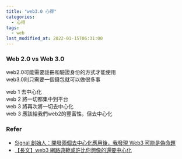 ```yaml
---
title: "web3.0 心得"
categories:
  - 心得
tags:
  - web
last_modified_at: 2022-01-15T06:31:00
---
```


### Web 2.0 vs Web 3.0
web2.0可能需要註冊和驗證身份的方式才能使用<br/>
web3.0則只需要一個錢包就可以做很多事

web 1 去中心化<br/>
web 2 將一切都集中到平台<br/>
web 3 將再次將一切去中心化<br/>
web 3 應該給我們web2的豐富性，但去中心化

### Refer
- [Signal 創始人：開發兩個去中心化應用後，我發現 Web3 可能是偽命題](https://www.chaincatcher.com/article/2068727?fbclid=IwAR3BNx8FOmH7QCab8Mh4VElTS71NkZQtaGQ9aA2bPYBeEyfWezbUda6E-k4)
- [【長文】web3 網路典範或許比你想像的還要中心化](https://mailchi.mp/manny-li.com/063-13468480?e=5c3bde7599)